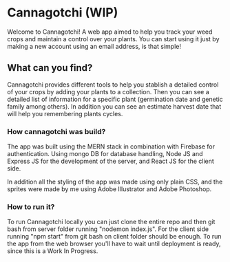 # Cannagotchi (WIP)
Welcome to Cannagotchi! A web app aimed to help you track your weed crops and maintain a control over your plants. You can start using it just by making a new account using an email address, is that simple!

## What can you find?

Cannagotchi provides different tools to help you stablish a detailed control of your crops by adding your plants to a collection. Then you can see a detailed list of information for a specific plant (germination date and genetic family among others). In addition you can see an estimate harvest date that will help you remembering plants cycles.

### How cannagotchi was build?

The app was built using the MERN stack in combination with Firebase for authentication. Using mongo DB for database handling, Node JS and Express JS for the development of the server, and React JS for the client side.

In addition all the styling of the app was made using only plain CSS, and the sprites were made by me using Adobe Illustrator and Adobe Photoshop.

### How to run it?

To run Cannagotchi locally you can just clone the entire repo and then git bash from server folder running "nodemon index.js". For the client side running "npm start" from git bash on client folder should be enough. To run the app from the web browser you'll have to wait until deployment is ready, since this is a Work In Progress.